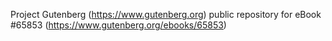 Project Gutenberg (https://www.gutenberg.org) public repository for eBook #65853 (https://www.gutenberg.org/ebooks/65853)
